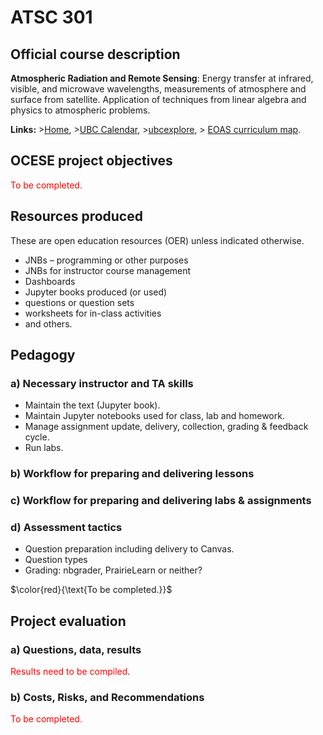# ATSC 301

## Official course description

**Atmospheric Radiation and Remote Sensing**: Energy transfer at infrared, visible, and microwave wavelengths, measurements of atmosphere and surface from satellite. Application of techniques from linear algebra and physics to atmospheric problems.

**Links:**
\>[Home](https://www.eoas.ubc.ca/academics/courses/atsc301),
\>[UBC Calendar](https://courses.students.ubc.ca/cs/courseschedule?pname=subjarea&tname=subj-course&dept=ATSC&course=301),
\>[ubcexplore](https://ubcexplorer.io/course/ATSC/301),
\> [EOAS curriculum map](https://www.eoas.ubc.ca/~quest/eoas-only.html).

## OCESE project objectives

<span style="color:red">To be completed.</span>

## Resources produced

These are open education resources (OER) unless indicated otherwise.

* JNBs – programming or other purposes
* JNBs for instructor course management
* Dashboards
* Jupyter books produced (or used)
* questions or question sets 
* worksheets for in-class activities
* and others.

## Pedagogy

### a) Necessary instructor and TA skills

* Maintain the text (Jupyter book).
* Maintain Jupyter notebooks used for class, lab and homework.
* Manage assignment update, delivery, collection, grading & feedback cycle.
* Run labs.

### b) Workflow for preparing and delivering lessons

### c) Workflow for preparing and delivering labs & assignments

### d) Assessment tactics

* Question preparation including delivery to Canvas.
* Question types
* Grading: nbgrader, PrairieLearn or neither?

$\color{red}{\text{To be completed.}}$

## Project evaluation

### a) Questions, data, results

<span style="color:red">Results need to be compiled</span>.

### b) Costs, Risks, and Recommendations

<span style="color:red">To be completed.</span>
